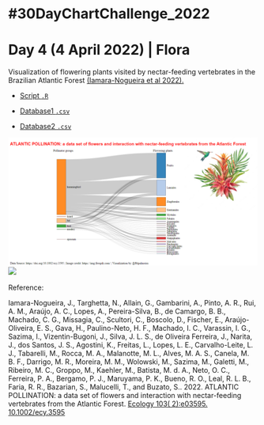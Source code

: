 # #30DayChartChallenge_2022

# Day 4 (4 April 2022) | Flora

Visualization of flowering plants visited by nectar-feeding vertebrates in the Brazilian Atlantic Forest [(Iamara-Nogueira et al 2022).](https://doi.org/10.1002/ecy.3595)

- [Script `.R`](https://github.com/fblpalmeira/plant_vertebrate_interactions/blob/main/30daychallenge_day4.R)

- [Database1 `.csv`](https://github.com/fblpalmeira/plant_vertebrate_interactions/blob/main/ATLANTIC-floverint_int.csv)
- [Database2 `.csv`](https://github.com/fblpalmeira/plant_vertebrate_interactions/blob/main/ATLANTIC-floverint_plant.csv)

<img src="https://github.com/fblpalmeira/plant_vertebrate_interactions/blob/main/30daychallenge_day4.png">

<img src="D:/Francesca/Documents/R/ChartChallenge_Day4/forceNetwork.html">

Reference: 

Iamara-Nogueira, J., Targhetta, N., Allain, G., Gambarini, A., Pinto, A. R., Rui, A. M., Araújo, A. C., Lopes, A., Pereira-Silva, B., de Camargo, B. B., Machado, C. G., Missagia, C., Scultori, C., Boscolo, D., Fischer, E., Araújo-Oliveira, E. S., Gava, H., Paulino-Neto, H. F., Machado, I. C., Varassin, I. G., Sazima, I., Vizentin-Bugoni, J., Silva, J. L. S., de Oliveira Ferreira, J., Narita, J., dos Santos, J. S., Agostini, K., Freitas, L., Lopes, L. E., Carvalho-Leite, L. J., Tabarelli, M., Rocca, M. A., Malanotte, M. L., Alves, M. A. S., Canela, M. B. F., Darrigo, M. R., Moreira, M. M., Wolowski, M., Sazima, M., Galetti, M., Ribeiro, M. C., Groppo, M., Kaehler, M., Batista, M. d. A., Neto, O. C., Ferreira, P. A., Bergamo, P. J., Maruyama, P. K., Bueno, R. O., Leal, R. L. B., Faria, R. R., Bazarian, S., Malucelli, T., and Buzato, S.. 2022. ATLANTIC POLLINATION: a data set of flowers and interaction with nectar-feeding vertebrates from the Atlantic Forest. [Ecology 103( 2):e03595. 10.1002/ecy.3595](https://doi.org/10.1002/ecy.3595)
